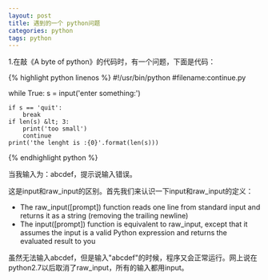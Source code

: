 ```yaml
---
layout: post
title: 遇到的一个 python问题
categories: python
tags: python
---
```


1.在敲《A byte of python》的代码时，有一个问题，下面是代码：

{% highlight python linenos %}
#!/usr/bin/python
#filename:continue.py

while True:
    s = input('enter something:')

    if s == 'quit':
        break
    if len(s) &lt; 3:
        print('too small')
        continue
    print('the lenght is :{0}'.format(len(s)))
{% endhighlight python %}

当我输入为：abcdef，提示说输入错误。

这是input和raw_input的区别。首先我们来认识一下input和raw_input的定义：

* The raw_input([prompt]) function reads one line from standard input and returns it as a string (removing the trailing newline)
* The input([prompt]) function is equivalent to raw_input, except that it assumes the input is a valid Python expression and returns the evaluated result to you
 

虽然无法输入abcdef，但是输入"abcdef"的时候，程序又会正常运行。网上说在python2.7以后取消了raw_input，所有的输入都用input。